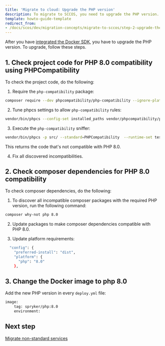 ```yaml
---
title: 'Migrate to cloud: Upgrade the PHP version'
description: To migrate to SCCOS, you need to upgrade the PHP version.
template: howto-guide-template
redirect_from:
- /docs/scos/dev/migration-concepts/migrate-to-sccos/step-2-upgrade-the-php-version.html
---
```


After you have [integrated the Docker SDK](/docs/dg/dev/upgrade-and-migrate/migrate-to-cloud/step-1-integrate-the-docker-sdk.html), you have to upgrade the PHP version.
To upgrade, follow these steps.

## 1. Check project code for PHP 8.0 compatibility using PHPCompatibility

To check the project code, do the following:

1. Require the `php-compatibility` package:

```bash
composer require --dev phpcompatibility/php-compatibility --ignore-platform-reqs
```

2. Tune phpcs settings to allow `php-compatibility` rules:
```bash
vendor/bin/phpcs --config-set installed_paths vendor/phpcompatibility/php-compatibility
```

3. Execute the `php-compatibility` sniffer:

```bash
vendor/bin/phpcs -p src/ --standard=PHPCompatibility  --runtime-set testVersion 8.0
```
This returns the code that's not compatible with PHP 8.0.

4. Fix all discovered incompatibilities.

## 2. Check composer dependencies for PHP 8.0 compatibility

To check composer dependencies, do the following:

1. To discover all incompatible composer packages with the required PHP version, run the following command:

```bash
composer why-not php 8.0
```
2. Update packages to make composer dependencies compatible with PHP 8.0.

3. Update platform requirements:

```bash
  "config": {
    "preferred-install": "dist",
    "platform": {
      "php": "8.0"
    },
```

## 3. Change the Docker image to php 8.0

Add the new PHP version in every `deploy.yml` file:

```bash
image:
    tag: spryker/php:8.0
    environment:
```

## Next step
 [Migrate non-standard services](/docs/dg/dev/upgrade-and-migrate/migrate-to-cloud/step-3-migrate-non-standard-services.html)
